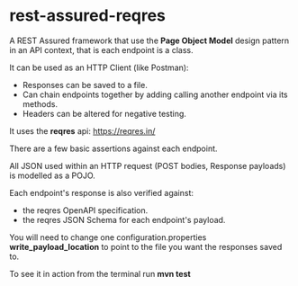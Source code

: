 # rest-assured-reqres

A REST Assured framework that use the **Page Object Model** design pattern in an API context, that is each endpoint is a class.

It can be used as an HTTP Client (like Postman):
* Responses can be saved to a file.
* Can chain endpoints together by adding calling another endpoint via its methods.
*  Headers can be altered for negative testing.

It uses the **reqres** api: https://reqres.in/

There are a few basic assertions against each endpoint.

All JSON used within an HTTP request (POST bodies, Response payloads) is modelled as a POJO.

Each endpoint's response is also verified against:
* the reqres OpenAPI specification.
* the reqres JSON Schema for each endpoint's payload.

You will need to change one configuration.properties
**write_payload_location** to point to the file you want the responses saved to.

To see it in action from the terminal run **mvn test**